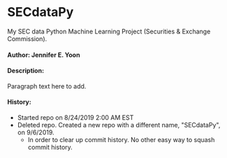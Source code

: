 # SECdataPy  
My SEC data Python Machine Learning Project (Securities &amp; Exchange Commission).    

#### Author: Jennifer E. Yoon  

#### Description:  

Paragraph text here to add.  


#### History:  

 * Started repo on 8/24/2019 2:00 AM EST  
 * Deleted repo.  Created a new repo with a different name, "SECdataPy", on 9/6/2019.
   - In order to clear up commit history.  No other easy way to squash commit history.  
